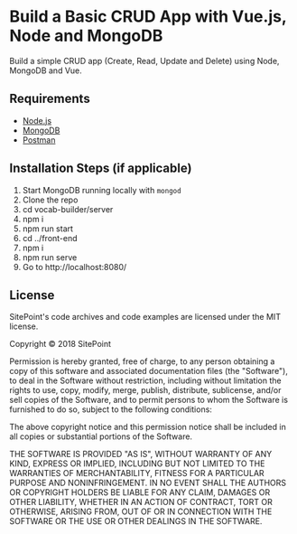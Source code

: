 # Build a Basic CRUD App with Vue.js, Node and MongoDB

Build a simple CRUD app (Create, Read, Update and Delete) using Node, MongoDB and Vue.

## Requirements

- [Node.js](http://nodejs.org/)
- [MongoDB](https://www.mongodb.org/)
- [Postman](https://www.getpostman.com/)

## Installation Steps (if applicable)

1. Start MongoDB running locally with `mongod`
2. Clone the repo
3. cd vocab-builder/server
4. npm i
5. npm run start
6. cd ../front-end
7. npm i
8. npm run serve
9. Go to http://localhost:8080/

## License

SitePoint's code archives and code examples are licensed under the MIT license.

Copyright © 2018 SitePoint

Permission is hereby granted, free of charge, to any person obtaining a copy of this software and associated documentation files (the "Software"), to deal in the Software without restriction, including without limitation the rights to use, copy, modify, merge, publish, distribute, sublicense, and/or sell copies of the Software, and to permit persons to whom the Software is furnished to do so, subject to the following conditions:

The above copyright notice and this permission notice shall be included in all copies or substantial portions of the Software.

THE SOFTWARE IS PROVIDED "AS IS", WITHOUT WARRANTY OF ANY KIND, EXPRESS OR IMPLIED, INCLUDING BUT NOT LIMITED TO THE WARRANTIES OF MERCHANTABILITY, FITNESS FOR A PARTICULAR PURPOSE AND NONINFRINGEMENT. IN NO EVENT SHALL THE AUTHORS OR COPYRIGHT HOLDERS BE LIABLE FOR ANY CLAIM, DAMAGES OR OTHER LIABILITY, WHETHER IN AN ACTION OF CONTRACT, TORT OR OTHERWISE, ARISING FROM, OUT OF OR IN CONNECTION WITH THE SOFTWARE OR THE USE OR OTHER DEALINGS IN THE SOFTWARE.
